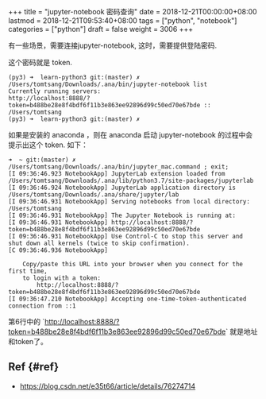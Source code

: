+++
title = "jupyter-notebook 密码查询"
date = 2018-12-21T00:00:00+08:00
lastmod = 2018-12-21T09:53:40+08:00
tags = ["python", "notebook"]
categories = ["python"]
draft = false
weight = 3006
+++

有一些场景，需要连接jupyter-notebook, 这时，需要提供登陆密码.

这个密码就是 token.

```shell
(py3) ➜  learn-python3 git:(master) ✗  /Users/tomtsang/Downloads/.ana/bin/jupyter-notebook list
Currently running servers:
http://localhost:8888/?token=b488be28e8f4bdf6f11b3e863ee92896d99c50ed70e67bde :: /Users/tomtsang
(py3) ➜  learn-python3 git:(master) ✗
```

如果是安装的 anaconda ，则在 anaconda 启动 jupyter-notebook 的过程中会提示出这个
token. 如下：

```shell
➜  ~ git:(master) ✗ /Users/tomtsang/Downloads/.ana/bin/jupyter_mac.command ; exit;
[I 09:36:46.923 NotebookApp] JupyterLab extension loaded from /Users/tomtsang/Downloads/.ana/lib/python3.7/site-packages/jupyterlab
[I 09:36:46.924 NotebookApp] JupyterLab application directory is /Users/tomtsang/Downloads/.ana/share/jupyter/lab
[I 09:36:46.931 NotebookApp] Serving notebooks from local directory: /Users/tomtsang
[I 09:36:46.931 NotebookApp] The Jupyter Notebook is running at:
[I 09:36:46.931 NotebookApp] http://localhost:8888/?token=b488be28e8f4bdf6f11b3e863ee92896d99c50ed70e67bde
[I 09:36:46.931 NotebookApp] Use Control-C to stop this server and shut down all kernels (twice to skip confirmation).
[C 09:36:46.936 NotebookApp]

    Copy/paste this URL into your browser when you connect for the first time,
    to login with a token:
        http://localhost:8888/?token=b488be28e8f4bdf6f11b3e863ee92896d99c50ed70e67bde
[I 09:36:47.210 NotebookApp] Accepting one-time-token-authenticated connection from ::1

```

第6行中的
\`<http://localhost:8888/?token=b488be28e8f4bdf6f11b3e863ee92896d99c50ed70e67bde>\`
就是地址和token了。


## Ref {#ref}

-   <https://blog.csdn.net/e35t66/article/details/76274714>
